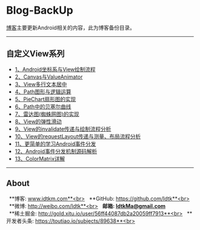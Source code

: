 # Blog-BackUp
 
[博客](http://www.idtkm.com)主要更新Android相关的内容，此为博客备份目录。

******

## 自定义View系列

* [1、Android坐标系与View绘制流程](https://github.com/Idtk/Blog/blob/master/Blog/1%E3%80%81CoordinateAndProcess.md)
* [2、Canvas与ValueAnimator](https://github.com/Idtk/Blog/blob/master/Blog/2%E3%80%81CanvasAndValueAnimator.md)
* [3、View多行文本居中](https://github.com/Idtk/Blog/blob/master/Blog/3%E3%80%81Multi-lineTextCenter.md)
* [4、Path图形与逻辑运算](https://github.com/Idtk/Blog/blob/master/Blog/4%E3%80%81PathFigureAndLogical.md)
* [5、PieChart扇形图的实现](https://github.com/Idtk/Blog/blob/master/Blog/5%E3%80%81PieChart.md)
* [6、Path中的贝塞尔曲线](https://github.com/Idtk/Blog/blob/master/Blog/6%E3%80%81Bezier.md)
* [7、雷达图(蜘蛛网图)的实现](https://github.com/Idtk/Blog/blob/master/Blog/7%E3%80%81RadarChart.md)
* [8、View的弹性滑动](https://github.com/Idtk/Blog/blob/master/Blog/8%E3%80%81Scroll.md)
* [9、View的invalidate传递与绘制流程分析](https://github.com/Idtk/Blog/blob/master/Blog/9%E3%80%81Invalidate.md)
* [10、View的requestLayout传递与测量、布局流程分析](https://github.com/Idtk/Blog/blob/master/Blog/10%E3%80%81RequestLayout.md)
* [11、更简单的学习Android事件分发](https://github.com/Idtk/Blog/blob/master/Blog/11%E3%80%81TouchEvent.md)
* [12、Android事件分发机制源码解析](https://github.com/Idtk/Blog/blob/master/Blog/12%E3%80%81TouchEventSource.md)
* [13、ColorMatrix详解](https://github.com/Idtk/Blog/blob/master/Blog/13%E3%80%81ColorMatrix.md)


******

## About

&nbsp;&nbsp;**博客: www.idtkm.com**<br>
&nbsp;&nbsp;**GitHub: https://github.com/Idtk**<br>
&nbsp;&nbsp;**微博: http://weibo.com/Idtk**<br>
&nbsp;&nbsp;**邮箱: IdtkMa@gmail.com**<br>
&nbsp;&nbsp;**稀土掘金: http://gold.xitu.io/user/56ff44087db2a20059ff7913**<br>
&nbsp;&nbsp;**开发者头条: https://toutiao.io/subjects/89638**<br>

